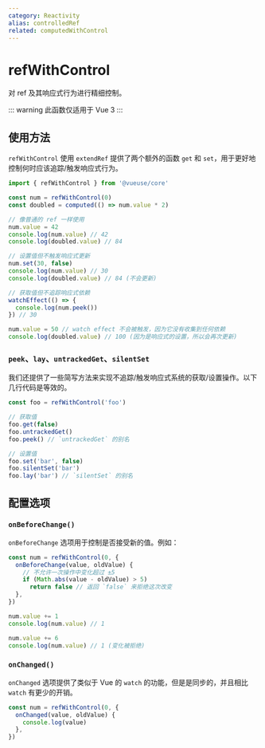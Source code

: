 ```yaml
---
category: Reactivity
alias: controlledRef
related: computedWithControl
---
```


# refWithControl

对 ref 及其响应式行为进行精细控制。

::: warning
此函数仅适用于 Vue 3
:::

## 使用方法

`refWithControl` 使用 `extendRef` 提供了两个额外的函数 `get` 和 `set`，用于更好地控制何时应该追踪/触发响应式行为。

```ts
import { refWithControl } from '@vueuse/core'

const num = refWithControl(0)
const doubled = computed(() => num.value * 2)

// 像普通的 ref 一样使用
num.value = 42
console.log(num.value) // 42
console.log(doubled.value) // 84

// 设置值但不触发响应式更新
num.set(30, false)
console.log(num.value) // 30
console.log(doubled.value) // 84 (不会更新)

// 获取值但不追踪响应式依赖
watchEffect(() => {
  console.log(num.peek())
}) // 30

num.value = 50 // watch effect 不会被触发，因为它没有收集到任何依赖
console.log(doubled.value) // 100 (因为是响应式的设置，所以会再次更新)
```

### `peek`、`lay`、`untrackedGet`、`silentSet`

我们还提供了一些简写方法来实现不追踪/触发响应式系统的获取/设置操作。以下几行代码是等效的。

```ts
const foo = refWithControl('foo')
```

```ts
// 获取值
foo.get(false)
foo.untrackedGet()
foo.peek() // `untrackedGet` 的别名
```

```ts
// 设置值
foo.set('bar', false)
foo.silentSet('bar')
foo.lay('bar') // `silentSet` 的别名
```

## 配置选项

### `onBeforeChange()`

`onBeforeChange` 选项用于控制是否接受新的值。例如：

```ts
const num = refWithControl(0, {
  onBeforeChange(value, oldValue) {
    // 不允许一次操作中变化超过 ±5
    if (Math.abs(value - oldValue) > 5)
      return false // 返回 `false` 来拒绝这次改变
  },
})

num.value += 1
console.log(num.value) // 1

num.value += 6
console.log(num.value) // 1 (变化被拒绝)
```

### `onChanged()`

`onChanged` 选项提供了类似于 Vue 的 `watch` 的功能，但是是同步的，并且相比 `watch` 有更少的开销。

```ts
const num = refWithControl(0, {
  onChanged(value, oldValue) {
    console.log(value)
  },
})
```
